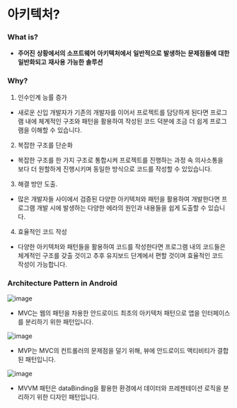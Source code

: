 # 아키텍처?



### What is?

* **주어진** **상황에서의** **소프트웨어** **아키텍처에서** **일반적으로** **발생하는** **문제점들에** **대한** **일반화되고** **재사용** **가능한** **솔루션**



### Why?

1. 인수인계 능률 증가

* 새로운 신입 개발자가 기존의 개발자를 이어서 프로젝트를 담당하게 된다면 프로그램 내에 체계적인 구조와 패턴을 활용하여 작성된 코드 덕분에 조금 더 쉽게 프로그램을 이해할 수 있습니다.

2. 복잡한 구조를 단순화

* 복잡한 구조를 한 가지 구조로 통합시켜 프로젝트를 진행하는 과정 속 의사소통을 보다 더 원할하게 진행시키며 동일한 방식으로 코드를 작성할 수 있있습니다.

3. 해결 방안 도출.

* 많은 개발자들 사이에서 검증된 다양한 아키텍처와 패턴을 활용하여 개발한다면 프로그램 개발 시에 발생하는 다양한 에라의 원인과 내용들을 쉽게 도출할 수 있습니다.

4. 효율적인 코드 작성

* 다양한 아키텍처와 패턴들을 활용하여 코드를 작성한다면 프로그램 내의 코드들은 체계적인 구조를 갖출 것이고 추후 유지보드 단계에서 편할 것이며 효율적인 코드 작성이 가능합니다.



### Architecture Pattern in Android

![image](https://user-images.githubusercontent.com/80076029/147759050-fc3cd92c-2dcd-4254-b277-6ed17cb62507.png)

* MVC는 웹의 패턴을 차용한 안드로이드 최초의 아키텍처 패턴으로 앱을 인터페이스를 분리하기 위한 패턴입니다.

![image](https://user-images.githubusercontent.com/80076029/147759061-474f79aa-c1cc-4276-a3e7-68834ee6260e.png)

* MVP는 MVC의 컨트롤러의 문제점을 덜기 위해, 뷰에 안드로이드 액티비티가 결합된 패턴입니다.

![image](https://user-images.githubusercontent.com/80076029/147759073-0706e894-2564-409a-bcd7-3f87b8b30550.png)

* MVVM 패턴은 dataBinding을 활용한 환경에서 데이터와 프레젠테이션 로직을 분리하기 위한 디자인 패턴입니다.
